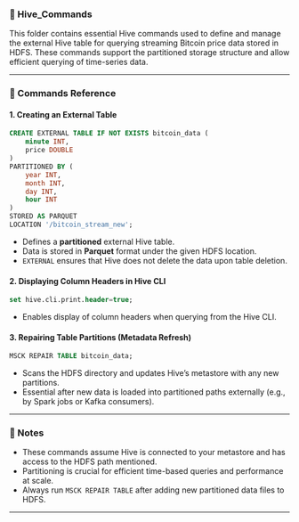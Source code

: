### 📂 Hive_Commands

This folder contains essential Hive commands used to define and manage the external Hive table for querying streaming Bitcoin price data stored in HDFS. These commands support the partitioned storage structure and allow efficient querying of time-series data.

---

### 📜 Commands Reference

#### 1. **Creating an External Table**
```sql
CREATE EXTERNAL TABLE IF NOT EXISTS bitcoin_data (
    minute INT,
    price DOUBLE
)
PARTITIONED BY (
    year INT,
    month INT,
    day INT,
    hour INT
)
STORED AS PARQUET
LOCATION '/bitcoin_stream_new';
```
- Defines a **partitioned** external Hive table.
- Data is stored in **Parquet** format under the given HDFS location.
- `EXTERNAL` ensures that Hive does not delete the data upon table deletion.

#### 2. **Displaying Column Headers in Hive CLI**
```sql
set hive.cli.print.header=true;
```
- Enables display of column headers when querying from the Hive CLI.

#### 3. **Repairing Table Partitions (Metadata Refresh)**
```sql
MSCK REPAIR TABLE bitcoin_data;
```
- Scans the HDFS directory and updates Hive’s metastore with any new partitions.
- Essential after new data is loaded into partitioned paths externally (e.g., by Spark jobs or Kafka consumers).

---

### 🧾 Notes

- These commands assume Hive is connected to your metastore and has access to the HDFS path mentioned.
- Partitioning is crucial for efficient time-based queries and performance at scale.
- Always run `MSCK REPAIR TABLE` after adding new partitioned data files to HDFS.

---
